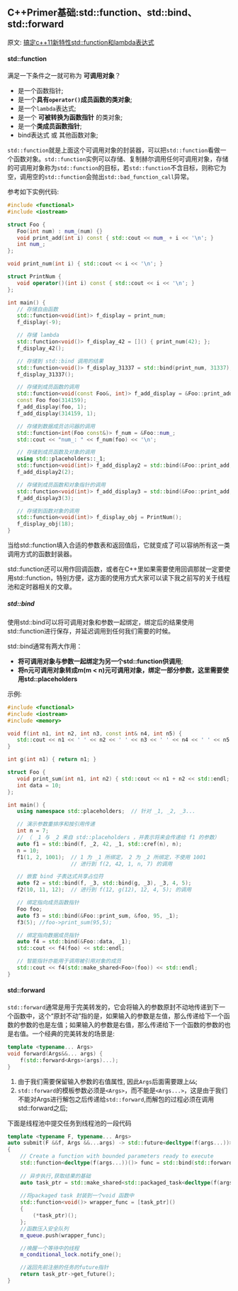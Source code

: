 ## C++Primer基础:std::function、std::bind、std::forward

原文: [搞定c++11新特性std::function和lambda表达式](https://mp.weixin.qq.com/s/6zzF8GEgpMsNrdoBLi5csA)

#### std::function

满足一下条件之一就可称为 **可调用对象**？

- 是一个函数指针;
- 是一个**具有`operator()`成员函数的类对象**;
- 是一个`lambda`表达式;
- 是一个 **可被转换为函数指针** 的类对象;
- 是一个**类成员函数指针**;
- bind表达式 或 其他函数对象;

`std::function`就是上面这个可调用对象的封装器，可以把`std::function`看做一个函数对象。`std::function`实例可以存储、复制赫尔调用任何可调用对象，存储的可调用对象称为`std::function`的目标，若`std::function`不含目标，则称它为空，调用空的`std::function`会抛出`std::bad_function_call`异常。

参考如下实例代码:

```cpp
#include <functional>
#include <iostream>

struct Foo {
   Foo(int num) : num_(num) {}
   void print_add(int i) const { std::cout << num_ + i << '\n'; }
   int num_;
};

void print_num(int i) { std::cout << i << '\n'; }

struct PrintNum {
   void operator()(int i) const { std::cout << i << '\n'; }
};

int main() {
   // 存储自由函数
   std::function<void(int)> f_display = print_num;
   f_display(-9);

   // 存储 lambda
   std::function<void()> f_display_42 = []() { print_num(42); };
   f_display_42();

   // 存储到 std::bind 调用的结果
   std::function<void()> f_display_31337 = std::bind(print_num, 31337);
   f_display_31337();

   // 存储到成员函数的调用
   std::function<void(const Foo&, int)> f_add_display = &Foo::print_add;
   const Foo foo(314159);
   f_add_display(foo, 1);
   f_add_display(314159, 1);

   // 存储到数据成员访问器的调用
   std::function<int(Foo const&)> f_num = &Foo::num_;
   std::cout << "num_: " << f_num(foo) << '\n';

   // 存储到成员函数及对象的调用
   using std::placeholders::_1;
   std::function<void(int)> f_add_display2 = std::bind(&Foo::print_add, foo, _1);
   f_add_display2(2);

   // 存储到成员函数和对象指针的调用
   std::function<void(int)> f_add_display3 = std::bind(&Foo::print_add, &foo, _1);
   f_add_display3(3);

   // 存储到函数对象的调用
   std::function<void(int)> f_display_obj = PrintNum();
   f_display_obj(18);
}
```

当给std::function填入合适的参数表和返回值后，它就变成了可以容纳所有这一类调用方式的函数封装器。

std::function还可以用作回调函数，或者在C++里如果需要使用回调那就一定要使用std::function，特别方便，这方面的使用方式大家可以读下我之前写的关于线程池和定时器相关的文章。

##### std::bind

使用std::bind可以将可调用对象和参数一起绑定，绑定后的结果使用std::function进行保存，并延迟调用到任何我们需要的时候。

std::bind通常有两大作用：

- **将可调用对象与参数一起绑定为另一个std::function供调用**;
- **将n元可调用对象转成m(m < n)元可调用对象，绑定一部分参数，这里需要使用std::placeholders**

示例:

```cpp
#include <functional>
#include <iostream>
#include <memory>

void f(int n1, int n2, int n3, const int& n4, int n5) {
   std::cout << n1 << ' ' << n2 << ' ' << n3 << ' ' << n4 << ' ' << n5 << std::endl;
}

int g(int n1) { return n1; }

struct Foo {
   void print_sum(int n1, int n2) { std::cout << n1 + n2 << std::endl; }
   int data = 10;
};

int main() {
   using namespace std::placeholders;  // 针对 _1, _2, _3...

   // 演示参数重排序和按引用传递
   int n = 7;
   // （ _1 与 _2 来自 std::placeholders ，并表示将来会传递给 f1 的参数）
   auto f1 = std::bind(f, _2, 42, _1, std::cref(n), n);
   n = 10;
   f1(1, 2, 1001);  // 1 为 _1 所绑定， 2 为 _2 所绑定，不使用 1001
                    // 进行到 f(2, 42, 1, n, 7) 的调用

   // 嵌套 bind 子表达式共享占位符
   auto f2 = std::bind(f, _3, std::bind(g, _3), _3, 4, 5);
   f2(10, 11, 12);  // 进行到 f(12, g(12), 12, 4, 5); 的调用

   // 绑定指向成员函数指针
   Foo foo;
   auto f3 = std::bind(&Foo::print_sum, &foo, 95, _1);
   f3(5); //foo->print_sum(95,5);

   // 绑定指向数据成员指针
   auto f4 = std::bind(&Foo::data, _1);
   std::cout << f4(foo) << std::endl;

   // 智能指针亦能用于调用被引用对象的成员
   std::cout << f4(std::make_shared<Foo>(foo)) << std::endl;
}
```

#### std::forward

`std::forward`通常是用于完美转发的，它会将输入的参数原封不动地传递到下一个函数中，这个“原封不动”指的是，如果输入的参数是左值，那么传递给下一个函数的参数的也是左值；如果输入的参数是右值，那么传递给下一个函数的参数的也是右值。一个经典的完美转发的场景是:

```cpp
template <typename... Args>
void forward(Args&&... args) {
    f(std::forward<Args>(args)...);
}
```

1. 由于我们需要保留输入参数的右值属性, 因此`Args`后面需要跟上`&&`;
2. `std::forward`的模板参数必须是`<Args>`，而不能是`<Args...>`，这是由于我们不能对Args进行解包之后传递给`std::forward`,而解包的过程必须在调用std::forward之后;

下面是线程池中提交任务到线程池的一段代码

```cpp
template <typename F, typename... Args>
auto submit(F &&f, Args &&...args) -> std::future<decltype(f(args...))>
{
    // Create a function with bounded parameters ready to execute
    std::function<decltype(f(args...))()> func = std::bind(std::forward<F>(f), std::forward<Args>(args)...);
    
    // 异步执行,获取结果的基础
    auto task_ptr = std::make_shared<std::packaged_task<decltype(f(args...))()>>(func);
   
    //将packaged task 封装到一个void 函数中
    std::function<void()> wrapper_func = [task_ptr]()
    {
        (*task_ptr)();
    };
    //函数压入安全队列
    m_queue.push(wrapper_func);

    //唤醒一个等待中的线程
    m_conditional_lock.notify_one();

    //返回先前注册的任务的future指针
    return task_ptr->get_future();
}
```

